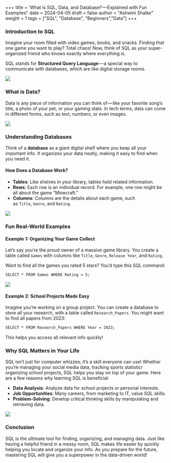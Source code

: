 +++
title = 'What is SQL, Data, and Database? — Explained with Fun Examples!'
date = 2024-04-05
draft = false
author = "Ashwini Shalke"
weight = 1
tags = ["SQL", "Database", "Beginners","Data"]
+++



###  Introduction to SQL

Imagine your room filled with video games, books, and snacks. Finding that one game you want to play? Total chaos! Now, think of SQL as your super-organized friend who knows exactly where everything is. 

SQL stands for **Structured Query Language** — a special way to communicate with databases, which are like digital storage rooms.

![](https://cdn-images-1.medium.com/max/2400/1*sXIJCSHozwhOUvb983v81Q.jpeg)

###  What is Data?

Data is any piece of information you can think of — like your favorite song’s title, a photo of your pet, or your gaming stats. In tech terms, data can come in different forms, such as text, numbers, or even images.

![](https://cdn-images-1.medium.com/max/1600/1*EoNvF3-8DsAwMuc02cWd5g.jpeg)

### Understanding Databases

Think of a **database** as a giant digital shelf where you keep all your important info. It organizes your data neatly, making it easy to find when you need it.

#### How Does a Database Work?

*   **Tables**: Like shelves in your library, tables hold related information.
*   **Rows**: Each row is an individual record. For example, one row might be all about the game “Minecraft.”
*   **Columns**: Columns are the details about each game, such as `Title`, `Genre`, and `Rating`.

![](https://cdn-images-1.medium.com/max/1600/1*4fWemOscVLKL0TflZybkBw.jpeg)


### Fun Real-World Examples

#### Example 1: Organizing Your Game Collect

Let’s say you’re the proud owner of a massive game library. You create a table called `Games` with columns like `Title`, `Genre`, `Release Year`, and `Rating`.

Want to find all the games you rated 5 stars? You’d type this SQL command:

```html
SELECT * FROM Games WHERE Rating = 5;
```

![](https://cdn-images-1.medium.com/max/1600/1*ggCzacj391vU2edt5PtjkA.jpeg)

#### Example 2: School Projects Made Easy

Imagine you’re working on a group project. You can create a database to store all your research, with a table called `Research_Papers`. You might want to find all papers from 2023:

```html
SELECT * FROM Research_Papers WHERE Year = 2023;
```

This helps you access all relevant info quickly!

### Why SQL Matters in Your Life

SQL isn’t just for computer whizzes; it’s a skill everyone can use! Whether you’re managing your social media data, tracking sports statisticr organizing school projects, SQL helps you stay on top of your game. Here are a few reasons why learning SQL is beneficial:

*   **Data Analysis**: Analyze data for school projects or personal interests.
*   **Job Opportunities**: Many careers, from marketing to IT, value SQL skills.
*   **Problem-Solving**: Develop critical thinking skills by manipulating and retrieving data.

![](https://cdn-images-1.medium.com/max/1600/1*YiX49me1W6UZZnWZvNzTYg.jpeg)

### Conclusion

SQL is the ultimate tool for finding, organizing, and managing data. Just like having a helpful friend in a messy room, SQL makes life easier by quickly helping you locate and organize your info. As you prepare for the future, mastering SQL will give you a superpower in the data-driven world!